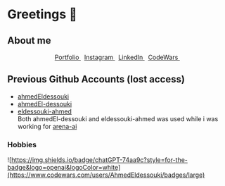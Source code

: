 ﻿# Greetings 👋

## About me

<p align="center">
<a href="https://ahmedeldessouki.netlify.app"> Portfolio
</a>&nbsp;
<a href="https://www.instagram.com/eldessouki.a"> Instagram
</a>&nbsp;
<a href="https://www.linkedin.com/in/ahmedeldessouki/">LinkedIn
</a>&nbsp;
<a href="https://www.codewars.com/users/AhmedEldessouki">CodeWars
</a>&nbsp;
</p>

## Previous Github Accounts (lost access)

- [ahmedEldessouki](https://www.github.com/ahmedEldessouki)
- [ahmedEl-dessouki](https://www.github.com/ahmedEl-dessouki)
- [eldessouki-ahmed](https://www.github.com/eldessouki-ahmed)\
  Both ahmedEl-dessouki and eldessouki-ahmed was used while i was working for [arena-ai](https://www.linkedin.com/company/arena-ai/posts/?feedView=all)

### Hobbies
![https://img.shields.io/badge/chatGPT-74aa9c?style=for-the-badge&logo=openai&logoColor=white](https://www.codewars.com/users/AhmedEldessouki/badges/large)
